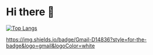 # Hi there 👋 

[![Top Langs](https://github-readme-stats.vercel.app/api/top-langs/?username=GiHccTpD)](https://github.com/GiHccTpD/github-readme-stats)

https://img.shields.io/badge/Gmail-D14836?style=for-the-badge&logo=gmail&logoColor=white
